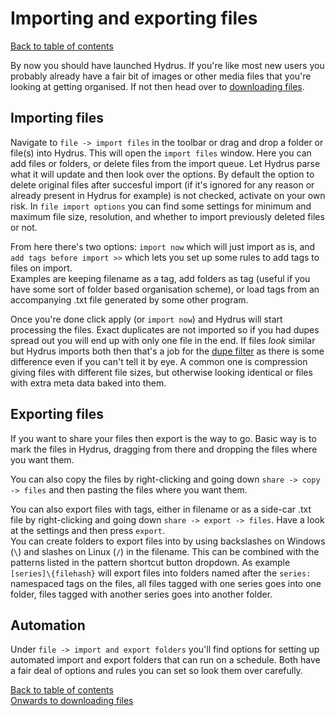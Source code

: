 # Importing and exporting files
[Back to table of contents](00_tableOfContents.md)

By now you should have launched Hydrus. If you're like most new users you probably already have a fair bit of images or other media files that you're looking at getting organised. If not then head over to [downloading files](03_downloading.md).

## Importing files
Navigate to `file -> import files` in the toolbar or drag and drop a folder or file(s) into Hydrus. This will open the `import files` window. Here you can add files or folders, or delete files from the import queue. Let Hydrus parse what it will update and then look over the options. By default the option to delete original files after succesful import (if it's ignored for any reason or already present in Hydrus for example) is not checked, activate on your own risk. In `file import options` you can find some settings for minimum and maximum file size, resolution, and whether to import previously deleted files or not.

From here there's two options: `import now` which will just import as is, and `add tags before import >>` which lets you set up some rules to add tags to files on import.  
Examples are keeping filename as a tag, add folders as tag (useful if you have some sort of folder based organisation scheme), or load tags from an accompanying .txt file generated by some other program.

Once you're done click apply (or `import now`) and Hydrus will start processing the files. Exact duplicates are not imported so if you had dupes spread out you will end up with only one file in the end. If files *look* similar but Hydrus imports both then that's a job for the [dupe filter](06_duplicates.md) as there is some difference even if you can't tell it by eye. A common one is compression giving files with different file sizes, but otherwise looking identical or files with extra meta data baked into them.

## Exporting files
If you want to share your files then export is the way to go. Basic way is to mark the files in Hydrus, dragging from there and dropping the files where you want them.

You can also copy the files by right-clicking and going down `share -> copy -> files` and then pasting the files where you want them.

You can also export files with tags, either in filename or as a side-car .txt file by right-clicking and going down `share -> export -> files`. Have a look at the settings and then press `export`.  
You can create folders to export files into by using backslashes on Windows (`\`) and slashes on Linux (`/`) in the filename. This can be combined with the patterns listed in the pattern shortcut button dropdown. As example `[series]\{filehash}` will export files into folders named after the `series:` namespaced tags on the files, all files tagged with one series goes into one folder, files tagged with another series goes into another folder.

## Automation
Under `file -> import and export folders` you'll find options for setting up automated import and export folders that can run on a schedule. Both have a fair deal of options and rules you can set so look them over carefully.

[Back to table of contents](00_tableOfContents.md)  
[Onwards to downloading files](03_downloading.md)